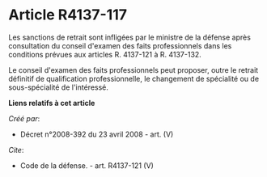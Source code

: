 # Article R4137-117

Les sanctions de retrait sont infligées par le ministre de la défense après consultation du conseil d'examen des faits
professionnels dans les conditions prévues aux articles R. 4137-121 à R. 4137-132. 

Le conseil d'examen des faits professionnels peut proposer, outre le retrait définitif de qualification professionnelle, le
changement de spécialité ou de sous-spécialité de l'intéressé.

**Liens relatifs à cet article**

_Créé par_:

  - Décret n°2008-392 du 23 avril 2008 - art. (V)

_Cite_:

  - Code de la défense. - art. R4137-121 (V)
